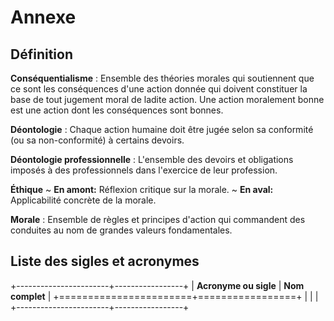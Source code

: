 # Annexe

## Définition

**Conséquentialisme**
:   Ensemble des théories morales qui soutiennent que ce sont les conséquences d'une action donnée qui doivent constituer la base de tout jugement moral de ladite action. Une action moralement bonne est une action dont les conséquences sont bonnes.

**Déontologie**
:   Chaque action humaine doit être jugée selon sa conformité (ou sa non-conformité) à certains devoirs.

**Déontologie professionnelle**
:   L'ensemble des devoirs et obligations imposés à des professionnels dans l'exercice de leur profession.

**Éthique**
  ~ **En amont:** Réflexion critique sur la morale.
  ~ **En aval:** Applicabilité concrète de la morale.

**Morale**
:   Ensemble de règles et principes d'action qui commandent des conduites au nom de grandes valeurs fondamentales.

## Liste des sigles et acronymes

+-----------------------+-----------------+
| **Acronyme ou sigle** | **Nom complet** |
+=======================+=================+
|                       |                 |
+-----------------------+-----------------+
